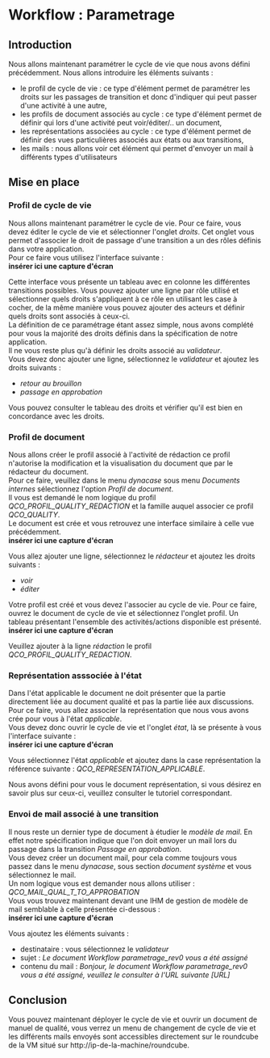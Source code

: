 # Workflow : Parametrage

## Introduction

Nous allons maintenant paramétrer le cycle de vie que nous avons défini
précédemment. Nous allons introduire les éléments suivants :

-   le profil de cycle de vie : ce type d'élément permet de paramétrer
    les droits sur les passages de transition et donc d'indiquer qui
    peut passer d'une activité à une autre,
-   les profils de document associés au cycle : ce type d'élément permet
    de définir qui lors d'une activité peut voir/éditer/.. un document,
-   les représentations associées au cycle : ce type d'élément permet de
    définir des vues particulières associés aux états ou aux
    transitions,
-   les mails : nous allons voir cet élément qui permet d'envoyer un
    mail à différents types d'utilisateurs

## Mise en place

### Profil de cycle de vie

Nous allons maintenant paramétrer le cycle de vie. Pour ce faire, vous
devez éditer le cycle de vie et sélectionner l'onglet *droits*. Cet
onglet vous permet d'associer le droit de passage d'une transition a un
des rôles définis dans votre application.\
Pour ce faire vous utilisez l'interface suivante :\
**insérer ici une capture d'écran**

Cette interface vous présente un tableau avec en colonne les différentes
transitions possibles. Vous pouvez ajouter une ligne par rôle utilisé et
sélectionner quels droits s'appliquent à ce rôle en utilisant les case à
cocher, de la même manière vous pouvez ajouter des acteurs et définir
quels droits sont associés à ceux-ci.\
La définition de ce paramétrage étant assez simple, nous avons complété
pour vous la majorité des droits définis dans la spécification de notre
application.\
Il ne vous reste plus qu'à définir les droits associé au *validateur*.\
Vous devez donc ajouter une ligne, sélectionnez le *validateur* et
ajoutez les droits suivants :

-   *retour au brouillon*
-   *passage en approbation*

Vous pouvez consulter le tableau des droits et vérifier qu'il est bien
en concordance avec les droits.

### Profil de document

Nous allons créer le profil associé à l'activité de rédaction ce profil
n'autorise la modification et la visualisation du document que par le
rédacteur du document.\
Pour ce faire, veuillez dans le menu *dynacase* sous menu *Documents
internes* sélectionnez l'option *Profil de document*.\
Il vous est demandé le nom logique du profil
*QCO\_PROFIL\_QUALITY\_REDACTION* et la famille auquel associer ce
profil *QCO\_QUALITY*.\
Le document est crée et vous retrouvez une interface similaire à celle
vue précédemment.\
**insérer ici une capture d'écran**

Vous allez ajouter une ligne, sélectionnez le *rédacteur* et ajoutez les
droits suivants :

-   *voir*
-   *éditer*

Votre profil est créé et vous devez l'associer au cycle de vie. Pour ce
faire, ouvrez le document de cycle de vie et sélectionnez l'onglet
profil. Un tableau présentant l'ensemble des activités/actions
disponible est présenté.\
**insérer ici une capture d'écran**

Veuillez ajouter à la ligne *rédaction* le profil
*QCO\_PROFIL\_QUALITY\_REDACTION*.

### Représentation asssociée à l'état

Dans l'état applicable le document ne doit présenter que la partie
directement liée au document qualité et pas la partie liée aux
discussions. Pour ce faire, vous allez associer la représentation que
nous vous avons crée pour vous à l'état *applicable*.\
Vous devez donc ouvrir le cycle de vie et l'onglet *état*, là se
présente à vous l'interface suivante :\
**insérer ici une capture d'écran**

Vous sélectionnez l'état *applicable* et ajoutez dans la case
représentation la référence suivante :
*QCO\_REPRESENTATION\_APPLICABLE*.

Nous avons défini pour vous le document représentation, si vous désirez
en savoir plus sur ceux-ci, veuillez consulter le tutoriel
correspondant.

### Envoi de mail associé à une transition

Il nous reste un dernier type de document à étudier le *modèle de mail*.
En effet notre spécification indique que l'on doit envoyer un mail lors
du passage dans la transition *Passage en approbation*.\
Vous devez créer un document mail, pour cela comme toujours vous passez
dans le menu *dynacase*, sous section *document système* et vous
sélectionnez le mail.\
Un nom logique vous est demander nous allons utiliser :
*QCO\_MAIL\_QUAL\_T\_TO\_APPROBATION*\
Vous vous trouvez maintenant devant une IHM de gestion de modèle de mail
semblable à celle présentée ci-dessous :\
**insérer ici une capture d'écran**

Vous ajoutez les éléments suivants :

-   destinataire : vous sélectionnez le *validateur*
-   sujet : *Le document Workflow parametrage\_rev0 vous a été assigné*
-   contenu du mail : *Bonjour, le document Workflow parametrage\_rev0
    vous a été assigné, veuillez le consulter à l'URL suivante [URL]*

## Conclusion

Vous pouvez maintenant déployer le cycle de vie et ouvrir un document de
manuel de qualité, vous verrez un menu de changement de cycle de vie et
les différents mails envoyés sont accessibles directement sur le
roundcube de la VM situé sur http://ip-de-la-machine/roundcube.
